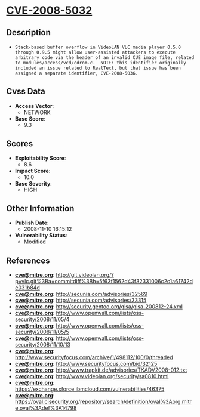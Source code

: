 
# [CVE-2008-5032](https://cve.mitre.org/cgi-bin/cvename.cgi?name=CVE-2008-5032)

## Description

- `Stack-based buffer overflow in VideoLAN VLC media player 0.5.0 through 0.9.5 might allow user-assisted attackers to execute arbitrary code via the header of an invalid CUE image file, related to modules/access/vcd/cdrom.c.  NOTE: this identifier originally included an issue related to RealText, but that issue has been assigned a separate identifier, CVE-2008-5036.`

## Cvss Data

- **Access Vector**:
  - NETWORK
- **Base Score**:
  - 9.3

## Scores

- **Exploitability Score**:
  - 8.6
- **Impact Score**:
  - 10.0
- **Base Severity**:
  - HIGH

## Other Information

- **Publish Date**:
  - 2008-11-10 16:15:12
- **Vulnerability Status**:
  - Modified

## References

- **cve@mitre.org**: http://git.videolan.org/?p=vlc.git%3Ba=commitdiff%3Bh=5f63f1562d43f32331006c2c1a61742de031b84d
- **cve@mitre.org**: http://secunia.com/advisories/32569
- **cve@mitre.org**: http://secunia.com/advisories/33315
- **cve@mitre.org**: http://security.gentoo.org/glsa/glsa-200812-24.xml
- **cve@mitre.org**: http://www.openwall.com/lists/oss-security/2008/11/05/4
- **cve@mitre.org**: http://www.openwall.com/lists/oss-security/2008/11/05/5
- **cve@mitre.org**: http://www.openwall.com/lists/oss-security/2008/11/10/13
- **cve@mitre.org**: http://www.securityfocus.com/archive/1/498112/100/0/threaded
- **cve@mitre.org**: http://www.securityfocus.com/bid/32125
- **cve@mitre.org**: http://www.trapkit.de/advisories/TKADV2008-012.txt
- **cve@mitre.org**: http://www.videolan.org/security/sa0810.html
- **cve@mitre.org**: https://exchange.xforce.ibmcloud.com/vulnerabilities/46375
- **cve@mitre.org**: https://oval.cisecurity.org/repository/search/definition/oval%3Aorg.mitre.oval%3Adef%3A14798
